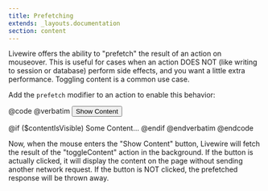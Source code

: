 ```yaml
---
title: Prefetching
extends: _layouts.documentation
section: content
---
```


Livewire offers the ability to "prefetch" the result of an action on mouseover. This is useful for cases when an action DOES NOT (like writing to session or database) perform side effects, and you want a little extra performance. Toggling content is a common use case.

Add the `prefetch` modifier to an action to enable this behavior:

@code
@verbatim
<button wire:click.prefetch="toggleContent">Show Content</button>

@if ($contentIsVisible)
    <span>Some Content...</span>
@endif
@endverbatim
@endcode

Now, when the mouse enters the "Show Content" button, Livewire will fetch the result of the "toggleContent" action in the background. If the button is actually clicked, it will display the content on the page without sending another network request. If the button is NOT clicked, the prefetched response will be thrown away.
